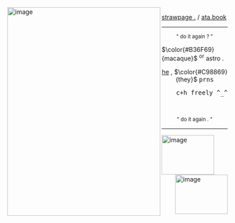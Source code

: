 
<!--
**sn4kewrath/sn4kewrath** is a ✨ _special_ ✨ repository because its `README.md` (this file) appears on your GitHub profile.
-->

<img align="left" width="350" height="476" alt="image" src="https://github.com/user-attachments/assets/32739c64-9004-40b8-b6d5-f3b5644cc41b" />

[strawpage .](https://sleeping2nite.straw.page)       /       [ata.book](https://sublaser.atabook.org)

     
---

<p align="center"> <sup>" do it again ? "</sup>
     <br/>
<p align="left"> $\color{#B36F69}{macaque}$ <sup>or</sup></sup> astro .
<p align="center"> <ins>he</ins> , $\color{#C98869}{they}$ <samp>prns<samp>
<p align="right"> <samp>c+h<samp> freely ^_^
     <br/><br/><br/>
<p align="center"> <sup>" do it again . "</sup>

---
<img align="center" width="120" height="90" alt="image" src="https://github.com/user-attachments/assets/cfe450a0-0997-4983-92a7-3b0a432eb8f8" /> <img align="right" width="120" height="90" alt="image" src="https://github.com/user-attachments/assets/35ba48c0-0786-44f2-9450-2ffda2f8b9b5" />

